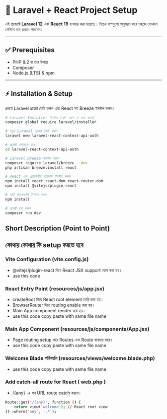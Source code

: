 # 🚀 Laravel + React Project Setup

এই প্রজেক্টে **Laravel 12** এবং **React 19** ব্যবহার করা হয়েছে। নিচের ধাপগুলো অনুসরণ করে সহজে লোকাল মেশিনে রান করতে পারবেন।  

---

## ✅ Prerequisites
- PHP 8.2 বা তার উপরে
- Composer
- Node.js (LTS) & npm

---

## ⚡ Installation & Setup

প্রথমে Laravel প্রজেক্ট তৈরি করুন এবং React সহ Breeze ইনস্টল করুন।  

```bash
# Laravel Installer ইনস্টল (যদি আগে না করা থাকে)
composer global require laravel/installer

# নতুন Laravel প্রজেক্ট তৈরি করুন
laravel new laravel-react-context-api-auth

# প্রজেক্ট ফোল্ডারে যান
cd laravel-react-context-api-auth

# Laravel Breeze ইনস্টল করুন
composer require laravel/breeze --dev
php artisan breeze:install react

# React এবং প্রয়োজনীয় প্যাকেজ ইনস্টল করুন
npm install react react-dom react-router-dom
npm install @vitejs/plugin-react

# বাকি ডিপেন্ডেন্সি ইনস্টল করুন
npm install

# প্রজেক্ট রান করুন
composer run dev

```

## Short Description (Point to Point)

কোথায় কোথায় কি setup করতে হবে
---

### Vite Configuration (vite.config.js)
- @vitejs/plugin-react দিয়ে React JSX support যোগ করা হয়।
- use this code

### React Entry Point (resources/js/app.jsx)
- createRoot দিয়ে React root element তৈরি করা হয়।
- BrowserRouter দিয়ে routing enable করা হয়।
- Main App component render করা হয়।
- use this code copy paste with same file name

### Main App Component (resources/js/components/App.jsx)
- Page routing setup করে Routes এবং Route ব্যবহার করে।
- use this code copy paste with same file name

### Welcome Blade পরিবর্তন (resources/views/welcome.blade.php)
- use this code copy paste with same file name

### Add catch-all route for React ( web.php )
- /{any} → সব URL route catch করবে।
```bash
Route::get('/{any}', function () {
    return view('welcome'); // React root view
})->where('any', '.*');
```